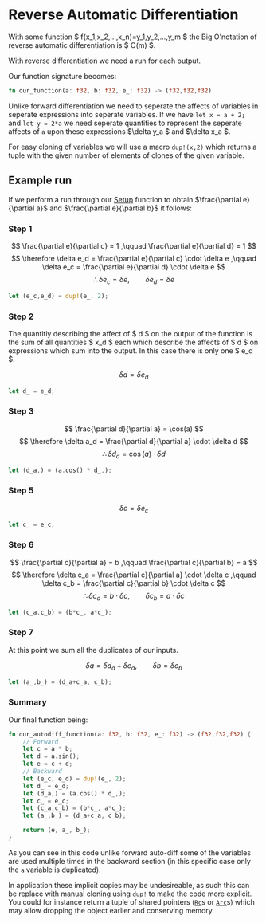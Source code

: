 <link rel="stylesheet" href="https://cdn.jsdelivr.net/npm/katex@0.10.0/dist/katex.min.css" integrity="sha384-9eLZqc9ds8eNjO3TmqPeYcDj8n+Qfa4nuSiGYa6DjLNcv9BtN69ZIulL9+8CqC9Y" crossorigin="anonymous">
<script src="https://cdn.jsdelivr.net/npm/katex@0.10.0/dist/katex.min.js"                  integrity="sha384-K3vbOmF2BtaVai+Qk37uypf7VrgBubhQreNQe9aGsz9lB63dIFiQVlJbr92dw2Lx" crossorigin="anonymous"></script>
<script src="https://cdn.jsdelivr.net/npm/katex@0.10.0/dist/contrib/auto-render.min.js"    integrity="sha384-kmZOZB5ObwgQnS/DuDg6TScgOiWWBiVt0plIRkZCmE6rDZGrEOQeHM5PcHi+nyqe" crossorigin="anonymous"></script>
<script>
    document.addEventListener("DOMContentLoaded", function() {
        renderMathInElement(document.body, {
            delimiters: [
                {left: "$$", right: "$$", display: true},
                {left: "\\(", right: "\\)", display: false},
                {left: "$", right: "$", display: false},
                {left: "\\[", right: "\\]", display: true}
            ]
        });
    });
</script>

# Reverse Automatic Differentiation

With some function $ f(x_1,x_2,...,x_n)=y_1,y_2,...,y_m $ the Big O'notation of reverse automatic differentiation is $ O(m) $.

With reverse differentiation we need a run for each output.

Our function signature becomes:

```rust
fn our_function(a: f32, b: f32, e_: f32) -> (f32,f32,f32)
```

Unlike forward differentiation we need to seperate the affects of variables in seperate expressions into seperate variables. If we have `let x = a + 2;` and `let y = 2*a` we need seperate quantities to represent the seperate affects of `a` upon these expressions $\delta y_a $ and $\delta x_a $.

For easy cloning of variables we will use a macro `dup!(x,2)` which returns a tuple with the given number of elements of clones of the given variable.

## Example run

If we perform a run through our [Setup](./chapter_0.md) function to obtain $\frac{\partial e}{\partial a}$ and $\frac{\partial e}{\partial b}$ it follows:

### Step 1
$$ 
    \frac{\partial e}{\partial c} = 1
    ,\qquad
    \frac{\partial e}{\partial d} = 1 
$$
$$ \therefore 
    \delta e_d = \frac{\partial e}{\partial c} \cdot \delta e
    ,\qquad
    \delta e_c = \frac{\partial e}{\partial d} \cdot \delta e 
$$
$$ \therefore 
    \delta e_c = \delta e 
    ,\qquad 
    \delta e_d = \delta e 
$$
```rust
let (e_c,e_d) = dup!(e_, 2);
```
### Step 2
The quantitiy describing the affect of $ d $ on the output of the function is the sum of all quantities $ x_d $ each which describe the affects of $ d $ on expressions which sum into the output. In this case there is only one $ e_d $.

$$ \delta d = \delta e_d $$
```rust
let d_ = e_d;
```

### Step 3
$$ \frac{\partial d}{\partial a} = \cos(a) $$
$$ \therefore 
    \delta a_d = \frac{\partial d}{\partial a} \cdot \delta d
$$
$$ \therefore 
    \delta d_a = \cos(a) \cdot \delta d
$$
```rust
let (d_a,) = (a.cos() * d_,);
```

### Step 5
$$ \delta c = \delta e_c $$
```rust
let c_ = e_c;
```

### Step 6
$$ 
    \frac{\partial c}{\partial a} = b
    ,\qquad
    \frac{\partial c}{\partial b} = a 
$$
$$ \therefore 
    \delta c_a = \frac{\partial c}{\partial a} \cdot \delta c
    ,\qquad
    \delta c_b = \frac{\partial c}{\partial b} \cdot \delta c
$$
$$ \therefore 
    \delta c_a = b \cdot \delta c 
    ,\qquad 
    \delta c_b = a \cdot \delta c
$$
```rust
let (c_a,c_b) = (b*c_, a*c_);
```
### Step 7

At this point we sum all the duplicates of our inputs.

$$ 
    \delta a = \delta d_a + \delta c_a
    ,\qquad 
    \delta b = \delta c_b
$$
```rust
let (a_,b_) = (d_a+c_a, c_b);
```

### Summary

Our final function being:
```rust
fn our_autodiff_function(a: f32, b: f32, e_: f32) -> (f32,f32,f32) {
    // Forward
    let c = a * b;
    let d = a.sin();
    let e = c + d;
    // Backward
    let (e_c, e_d) = dup!(e_, 2);
    let d_ = e_d;
    let (d_a,) = (a.cos() * d_,);
    let c_ = e_c;
    let (c_a,c_b) = (b*c_, a*c_);
    let (a_,b_) = (d_a+c_a, c_b);

    return (e, a_, b_);
}
```

As you can see in this code unlike forward auto-diff some of the variables are used multiple times in the backward section (in this specific case only the `a` variable is duplicated).

In application these implicit copies may be undesireable, as such this can be replace with manual cloning using `dup!` to make the code more explicit. You could for instance return a tuple of shared pointers ([`Rc`](https://doc.rust-lang.org/std/rc/struct.Rc.html)s or [`Arc`](https://doc.rust-lang.org/std/sync/struct.Arc.html)s) which may allow dropping the object earlier and conserving memory.